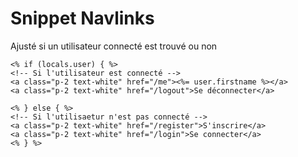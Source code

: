 # Snippet Navlinks

Ajusté si un utilisateur connecté est trouvé ou non

```ejs
<% if (locals.user) { %>
<!-- Si l'utilisateur est connecté -->
<a class="p-2 text-white" href="/me"><%= user.firstname %></a>
<a class="p-2 text-white" href="/logout">Se déconnecter</a>
             
<% } else { %>
<!-- Si l'utilisaetur n'est pas connecté -->
<a class="p-2 text-white" href="/register">S'inscrire</a>
<a class="p-2 text-white" href="/login">Se connecter</a>
<% } %>
```
